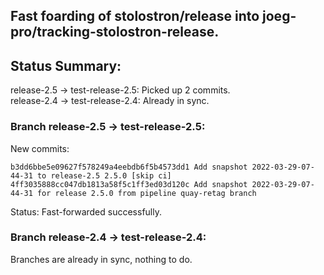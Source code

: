 ## Fast foarding of stolostron/release into joeg-pro/tracking-stolostron-release.

## Status Summary:

release-2.5 -> test-release-2.5: Picked up 2 commits.  
release-2.4 -> test-release-2.4: Already in sync.  

### Branch release-2.5 -> test-release-2.5:

New commits:

```
b3dd6bbe5e09627f578249a4eebdb6f5b4573dd1 Add snapshot 2022-03-29-07-44-31 to release-2.5 2.5.0 [skip ci]
4ff3035888cc047db1813a58f5c1ff3ed03d120c Add snapshot 2022-03-29-07-44-31 for release 2.5.0 from pipeline quay-retag branch
```

Status: Fast-forwarded successfully.

### Branch release-2.4 -> test-release-2.4:

Branches are already in sync, nothing to do.

